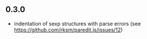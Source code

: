## 0.3.0

- indentation of sexp structures with parse errors (see https://github.com/rksm/paredit.js/issues/12)
